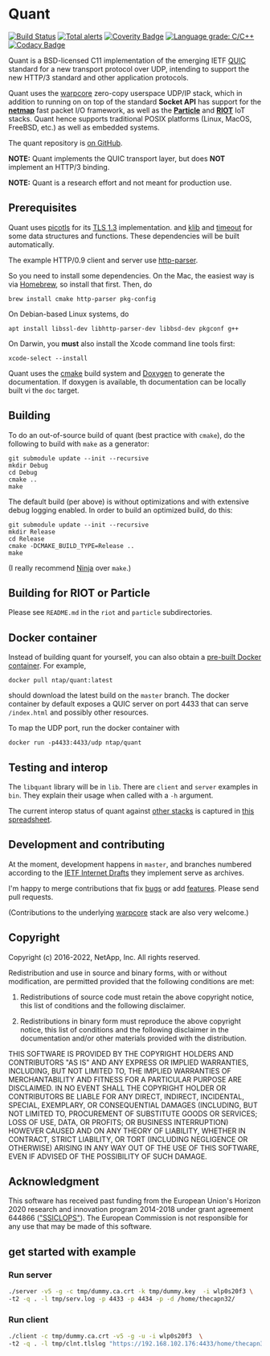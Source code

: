 # Quant

[![Build Status](https://travis-ci.com/NTAP/quant.svg?branch=master)](https://travis-ci.com/github/NTAP/quant)
[![Total alerts](https://img.shields.io/lgtm/alerts/g/NTAP/quant.svg?logo=lgtm&logoWidth=18)](https://lgtm.com/projects/g/NTAP/quant/alerts/)
[![Coverity Badge](https://scan.coverity.com/projects/13161/badge.svg)](https://scan.coverity.com/projects/ntap-quant)
[![Language grade: C/C++](https://img.shields.io/lgtm/grade/cpp/g/NTAP/quant.svg?logo=lgtm&logoWidth=18)](https://lgtm.com/projects/g/NTAP/quant/context:cpp)
[![Codacy Badge](https://app.codacy.com/project/badge/Grade/b01870db4e774aa2b17fc0955cf374b3)](https://www.codacy.com/manual/larseggert/quant?utm_source=github.com&amp;utm_medium=referral&amp;utm_content=NTAP/quant&amp;utm_campaign=Badge_Grade)

Quant is a BSD-licensed C11 implementation of the emerging IETF
[QUIC](https://quicwg.github.io/) standard for a new transport protocol over
UDP, intending to support the new HTTP/3 standard and other application
protocols.

Quant uses the [warpcore](https://github.com/NTAP/warpcore) zero-copy userspace
UDP/IP stack, which in addition to running on on top of the standard **Socket
API** has support for the **[netmap](http://info.iet.unipi.it/~luigi/netmap/)**
fast packet I/O framework, as well as the
**[Particle](https://github.com/particle-iot/device-os)** and
**[RIOT](http://riot-os.org/)** IoT stacks. Quant hence supports traditional
POSIX platforms (Linux, MacOS, FreeBSD, etc.) as well as embedded systems.

The quant repository is [on GitHub](https://github.com/NTAP/quant).

**NOTE:** Quant implements the QUIC transport layer, but does **NOT** implement
an HTTP/3 binding.

**NOTE:** Quant is a research effort and not meant for production use.

## Prerequisites

Quant uses [picotls](https://github.com/h2o/picotls) for its [TLS
1.3](https://datatracker.ietf.org/doc/draft-ietf-tls-tls13/) implementation. and
[klib](https://github.com/attractivechaos/klib) and
[timeout](http://25thandclement.com/~william/projects/timeout.c.html) for some
data structures and functions. These dependencies will be built automatically.

The example HTTP/0.9 client and server use
[http-parser](https://github.com/nodejs/http-parser).

So you need to install some dependencies. On the Mac, the easiest way is via
[Homebrew](http://brew.sh/), so install that first. Then, do

    brew install cmake http-parser pkg-config

On Debian-based Linux systems, do

    apt install libssl-dev libhttp-parser-dev libbsd-dev pkgconf g++

On Darwin, you **must** also install the Xcode command line tools first:

    xcode-select --install

Quant uses the [cmake](https://cmake.org/) build system and
[Doxygen](http://www.doxygen.nl/) to generate the documentation. If doxygen is
available, th documentation can be locally built vi the `doc` target.



## Building
To do an out-of-source build of quant (best practice with `cmake`), do the
following to build with `make` as a generator:

    git submodule update --init --recursive
    mkdir Debug
    cd Debug
    cmake ..
    make

The default build (per above) is without optimizations and with extensive debug
logging enabled. In order to build an optimized build, do this:

    git submodule update --init --recursive
    mkdir Release
    cd Release
    cmake -DCMAKE_BUILD_TYPE=Release ..
    make

(I really recommend [Ninja](https://ninja-build.org/) over `make`.)


## Building for RIOT or Particle

Please see `README.md` in the `riot` and `particle` subdirectories.


## Docker container

Instead of building quant for yourself, you can also obtain a [pre-built Docker
container](https://cloud.docker.com/u/ntap/repository/docker/ntap/quant/). For
example,

    docker pull ntap/quant:latest

should download the latest build on the `master` branch. The docker container by
default exposes a QUIC server on port 4433 that can serve `/index.html` and
possibly other resources.

To map the UDP port, run the docker container with

    docker run -p4433:4433/udp ntap/quant


## Testing and interop

The `libquant` library will be in `lib`. There are `client` and `server`
examples in `bin`. They explain their usage when called with a `-h` argument.

The current interop status of quant against [other
stacks](https://github.com/quicwg/base-drafts/wiki/Implementations) is captured
in [this
spreadsheet](https://docs.google.com/spreadsheets/d/1D0tW89vOoaScs3IY9RGC0UesWGAwE6xyLk0l4JtvTVg/edit#gid=1510984897).


## Development and contributing

At the moment, development happens in `master`, and branches numbered according
to the [IETF Internet Drafts](https://quicwg.github.io/) they implement serve as
archives.

I'm happy to merge contributions that fix
[bugs](https://github.com/NTAP/quant/issues?q=is%3Aopen+is%3Aissue+label%3Abug)
or add
[features](https://github.com/NTAP/quant/issues?q=is%3Aopen+is%3Aissue+label%3Aenhancement).
Please send pull requests.

(Contributions to the underlying [warpcore](https://github.com/NTAP/warpcore)
stack are also very welcome.)


## Copyright

Copyright (c) 2016-2022, NetApp, Inc.
All rights reserved.

Redistribution and use in source and binary forms, with or without modification,
are permitted provided that the following conditions are met:

1. Redistributions of source code must retain the above copyright notice, this
   list of conditions and the following disclaimer.

2. Redistributions in binary form must reproduce the above copyright notice,
   this list of conditions and the following disclaimer in the documentation
   and/or other materials provided with the distribution.

THIS SOFTWARE IS PROVIDED BY THE COPYRIGHT HOLDERS AND CONTRIBUTORS "AS IS" AND
ANY EXPRESS OR IMPLIED WARRANTIES, INCLUDING, BUT NOT LIMITED TO, THE IMPLIED
WARRANTIES OF MERCHANTABILITY AND FITNESS FOR A PARTICULAR PURPOSE ARE
DISCLAIMED. IN NO EVENT SHALL THE COPYRIGHT HOLDER OR CONTRIBUTORS BE LIABLE FOR
ANY DIRECT, INDIRECT, INCIDENTAL, SPECIAL, EXEMPLARY, OR CONSEQUENTIAL DAMAGES
(INCLUDING, BUT NOT LIMITED TO, PROCUREMENT OF SUBSTITUTE GOODS OR SERVICES;
LOSS OF USE, DATA, OR PROFITS; OR BUSINESS INTERRUPTION) HOWEVER CAUSED AND ON
ANY THEORY OF LIABILITY, WHETHER IN CONTRACT, STRICT LIABILITY, OR TORT
(INCLUDING NEGLIGENCE OR OTHERWISE) ARISING IN ANY WAY OUT OF THE USE OF THIS
SOFTWARE, EVEN IF ADVISED OF THE POSSIBILITY OF SUCH DAMAGE.


## Acknowledgment

This software has received past funding from the European Union's Horizon 2020
research and innovation program 2014-2018 under grant agreement 644866
(["SSICLOPS"](https://ssiclops.eu/)). The European Commission is not responsible
for any use that may be made of this software.

## get started with example
### Run server
```sh
./server -v5 -g -c tmp/dummy.ca.crt -k tmp/dummy.key  -i wlp0s20f3 \ 
-t2 -q . -l tmp/serv.log -p 4433 -p 4434 -p -d /home/thecapn32/
```
### Run client
```sh
./client -c tmp/dummy.ca.crt -v5 -g -u -i wlp0s20f3  \
-t2 -q . -l tmp/clnt.tlslog "https://192.168.102.176:4433/home/thecapn32/"
```

[//]: # (@example client.c)
[//]: # (@example server.c)
